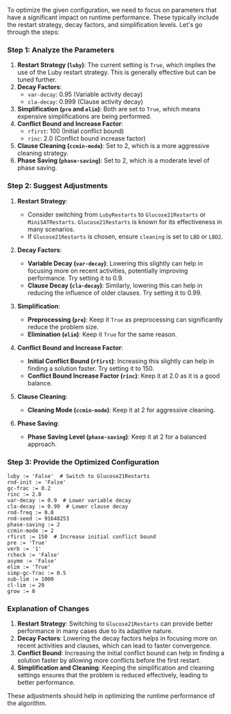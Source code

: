To optimize the given configuration, we need to focus on parameters that have a significant impact on runtime performance. These typically include the restart strategy, decay factors, and simplification levels. Let's go through the steps:

### Step 1: Analyze the Parameters

1. **Restart Strategy (`luby`)**: The current setting is `True`, which implies the use of the Luby restart strategy. This is generally effective but can be tuned further.
2. **Decay Factors**:
   - `var-decay`: 0.95 (Variable activity decay)
   - `cla-decay`: 0.999 (Clause activity decay)
3. **Simplification (`pre` and `elim`)**: Both are set to `True`, which means expensive simplifications are being performed.
4. **Conflict Bound and Increase Factor**:
   - `rfirst`: 100 (Initial conflict bound)
   - `rinc`: 2.0 (Conflict bound increase factor)
5. **Clause Cleaning (`ccmin-mode`)**: Set to 2, which is a more aggressive cleaning strategy.
6. **Phase Saving (`phase-saving`)**: Set to 2, which is a moderate level of phase saving.

### Step 2: Suggest Adjustments

1. **Restart Strategy**:
   - Consider switching from `LubyRestarts` to `Glucose21Restarts` or `MiniSATRestarts`. `Glucose21Restarts` is known for its effectiveness in many scenarios.
   - If `Glucose21Restarts` is chosen, ensure `cleaning` is set to `LBD` or `LBD2`.

2. **Decay Factors**:
   - **Variable Decay (`var-decay`)**: Lowering this slightly can help in focusing more on recent activities, potentially improving performance. Try setting it to 0.9.
   - **Clause Decay (`cla-decay`)**: Similarly, lowering this can help in reducing the influence of older clauses. Try setting it to 0.99.

3. **Simplification**:
   - **Preprocessing (`pre`)**: Keep it `True` as preprocessing can significantly reduce the problem size.
   - **Elimination (`elim`)**: Keep it `True` for the same reason.

4. **Conflict Bound and Increase Factor**:
   - **Initial Conflict Bound (`rfirst`)**: Increasing this slightly can help in finding a solution faster. Try setting it to 150.
   - **Conflict Bound Increase Factor (`rinc`)**: Keep it at 2.0 as it is a good balance.

5. **Clause Cleaning**:
   - **Cleaning Mode (`ccmin-mode`)**: Keep it at 2 for aggressive cleaning.

6. **Phase Saving**:
   - **Phase Saving Level (`phase-saving`)**: Keep it at 2 for a balanced approach.

### Step 3: Provide the Optimized Configuration

```plaintext
luby := 'False'  # Switch to Glucose21Restarts
rnd-init := 'False'
gc-frac := 0.2
rinc := 2.0
var-decay := 0.9  # Lower variable decay
cla-decay := 0.99  # Lower clause decay
rnd-freq := 0.0
rnd-seed := 91648253
phase-saving := 2
ccmin-mode := 2
rfirst := 150  # Increase initial conflict bound
pre := 'True'
verb := '1'
rcheck := 'False'
asymm := 'False'
elim := 'True'
simp-gc-frac := 0.5
sub-lim := 1000
cl-lim := 20
grow := 0
```

### Explanation of Changes

1. **Restart Strategy**: Switching to `Glucose21Restarts` can provide better performance in many cases due to its adaptive nature.
2. **Decay Factors**: Lowering the decay factors helps in focusing more on recent activities and clauses, which can lead to faster convergence.
3. **Conflict Bound**: Increasing the initial conflict bound can help in finding a solution faster by allowing more conflicts before the first restart.
4. **Simplification and Cleaning**: Keeping the simplification and cleaning settings ensures that the problem is reduced effectively, leading to better performance.

These adjustments should help in optimizing the runtime performance of the algorithm.